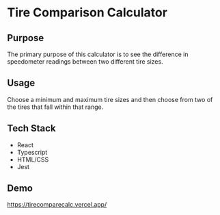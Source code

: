 # Tire Comparison Calculator

## Purpose

The primary purpose of this calculator is to see the difference in speedometer readings between two different tire sizes.

## Usage

Choose a minimum and maximum tire sizes and then choose from two of the tires that fall within that range.

## Tech Stack
- React
- Typescript
- HTML/CSS
- Jest

## Demo

https://tirecomparecalc.vercel.app/
